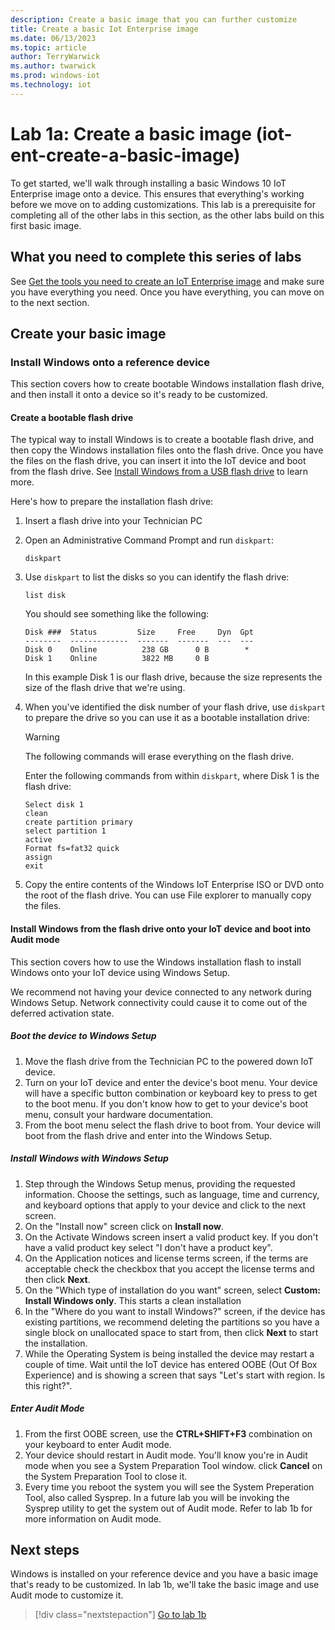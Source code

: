 ```yaml
---
description: Create a basic image that you can further customize
title: Create a basic Iot Enterprise image
ms.date: 06/13/2023
ms.topic: article
author: TerryWarwick
ms.author: twarwick
ms.prod: windows-iot
ms.technology: iot
---
```



# Lab 1a: Create a basic image (iot-ent-create-a-basic-image)

To get started, we'll walk through installing a basic Windows 10 IoT Enterprise image onto a device. This ensures that everything's working before we move on to adding customizations. This lab is a prerequisite  for completing all of the other labs in this section, as the other labs build on this first basic image.

## What you need to complete this series of labs

See [Get the tools you need to create an IoT Enterprise image](iot-ent-get-the-tools-you-need.md) and make sure you have everything you need. Once you have everything, you can move on to the next section.

## Create your basic image

### Install Windows onto a reference device

This section covers how to create bootable Windows installation flash drive, and then install it onto a device so it's ready to be customized.

#### Create a bootable flash drive

The typical way to install Windows is to create a bootable flash drive, and then copy the Windows installation files onto the flash drive. Once you have the files on the flash drive, you can insert it into the IoT device and boot from the flash drive. See [Install Windows from a USB flash drive](/windows-hardware/manufacture/desktop/install-windows-from-a-usb-flash-drive.md) to learn more.

Here's how to prepare the installation flash drive:

1. Insert a flash drive into your Technician PC
2. Open an Administrative Command Prompt and run `diskpart`:

   ```console
   diskpart
   ```

3. Use `diskpart` to list the disks so you can identify the flash drive:

   ```console
   list disk
   ```

   You should see something like the following:

   ```console
   Disk ###  Status         Size     Free     Dyn  Gpt
   --------  -------------  -------  -------  ---  ---
   Disk 0    Online          238 GB      0 B        *
   Disk 1    Online          3822 MB     0 B      
   ```

   In this example Disk 1 is our flash drive, because the size represents the size of the flash drive that we're using.

4. When you've identified the disk number of your flash drive, use `diskpart` to prepare the drive so you can use it as a bootable installation drive:

    >[!Warning]
    >The following commands will erase everything on the flash drive.

    Enter the following commands from within `diskpart`, where Disk 1 is the flash drive:

    ```diskpart
    Select disk 1
    clean
    create partition primary
    select partition 1
    active
    Format fs=fat32 quick
    assign
    exit
    ```

5. Copy the entire contents of the Windows IoT Enterprise ISO or DVD onto the root of the flash drive. You can use File explorer to manually copy the files.  

#### Install Windows from the flash drive onto your IoT device and boot into Audit mode

This section covers how to use the Windows installation flash to install Windows onto your IoT device using Windows Setup.

We recommend not having your device connected to any network during Windows Setup. Network connectivity could cause it to come out of the deferred activation state.  

##### Boot the device to Windows Setup

1. Move the flash drive from the Technician PC to the powered down IoT device.
2. Turn on your IoT device and enter the device's boot menu. Your device will have a specific button combination or keyboard key to press to get to the boot menu. If you don't know how to get to your device's boot menu, consult your hardware documentation.  
3. From the boot menu select the flash drive to boot from. Your device will boot from the flash drive and enter into the Windows Setup.

##### Install Windows with Windows Setup

1. Step through the Windows Setup menus, providing the requested information. Choose the settings, such as language, time and currency, and keyboard options that apply to your device and click to the next screen.
2. On the "Install now" screen click on **Install now**.
3. On the Activate Windows screen insert a valid product key. If you don't have a valid product key select "I don't have a product key".  
4. On the Application notices and license terms screen, if the terms are acceptable check the checkbox that you accept the license terms and then click **Next**.  
5. On the "Which type of installation do you want" screen, select **Custom: Install Windows only**. This starts a clean installation
6. In the "Where do you want to install Windows?" screen, if the device has existing partitions, we recommend deleting the partitions so you have a single block on unallocated space to start from, then click **Next** to start the installation.
7. While the Operating System is being installed the device may restart a couple of time. Wait until the IoT device has entered OOBE (Out Of Box Experience) and is showing a screen that says "Let's start with region. Is this right?".

##### Enter Audit Mode

1. From the first OOBE screen, use the **CTRL+SHIFT+F3** combination on your keyboard to enter Audit mode.
2. Your device should restart in Audit mode. You'll know you're in Audit mode when you see a System Preparation Tool window. click **Cancel** on the System Preparation Tool to close it.
3. Every time you reboot the system you will see the System Preperation Tool, also called Sysprep.  In a future lab you will be invoking the Sysprep utility to get the system out of Audit mode. Refer to lab 1b for more information on Audit mode.

## Next steps

Windows is installed on your reference device and you have a basic image that's ready to be customized. In lab 1b, we'll take the basic image and use Audit mode to customize it.

>[!div class="nextstepaction"]
>[Go to lab 1b](iot-ent-customize-the-reference-device-in-audit-mode.md)
